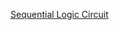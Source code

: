 [Sequential Logic Circuit](Digital-Logic-Design/docs/knowledge-network-database-repository/Sequential%20Logic%20Circuit.md)